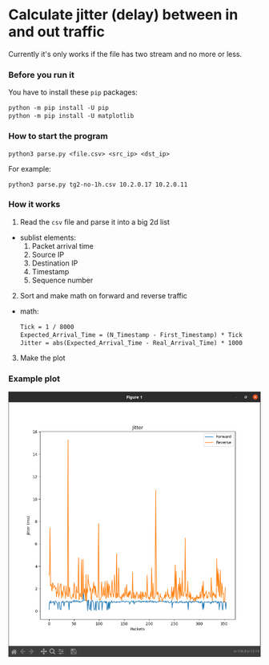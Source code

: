 # Calculate jitter (delay) between in and out traffic

Currently it's only works if the file has two stream and no more or less.

### Before you run it

You have to install these `pip` packages: 

```
python -m pip install -U pip
python -m pip install -U matplotlib
```

### How to start the program 

```
python3 parse.py <file.csv> <src_ip> <dst_ip>
```

For example: 
```
python3 parse.py tg2-no-1h.csv 10.2.0.17 10.2.0.11
```

### How it works

1. Read the `csv` file and parse it into a big 2d list
  - sublist elements: 
    1. Packet arrival time 
    2. Source IP
    3. Destination IP
    4. Timestamp
    5. Sequence number
2. Sort and make math on forward and reverse traffic 
  - math:
    ``` 
    Tick = 1 / 8000
    Expected_Arrival_Time = (N_Timestamp - First_Timestamp) * Tick
    Jitter = abs(Expected_Arrival_Time - Real_Arrival_Time) * 1000
    ```
3. Make the plot

### Example plot

![Example](./example_plot.png)


